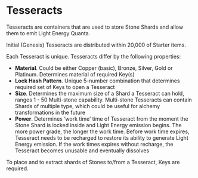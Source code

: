 # Tesseracts

Tesseracts are containers that are used to store Stone Shards and allow them to emit Light Energy Quanta.&#x20;

Initial (Genesis) Tesseracts are distributed within 20,000 of Starter items.&#x20;

Each Tesseract is unique. Tesseracts differ by the following properties:&#x20;

* **Material**. Could be either Copper (basic), Bronze, Silver, Gold or Platinum. Determines material of required Key(s)&#x20;
* **Lock Hash Pattern**. Unique 5-number combination that determines required set of Keys to open a Tesseract&#x20;
* **Size**. Determines the maximum size of a Shard a Tesseract can hold, ranges 1 - 50 Multi-stone capability. Multi-stone Tesseracts can contain Shards of multiple type, which could be useful for alchemy transformations in the future&#x20;
* **Power**. Determines ‘work time’ time of Tesseract from the moment the Stone Shard is locked inside and Light Energy emission begins. The more power grade, the longer the work time. Before work time expires, Tesseract needs to be recharged to restore its ability to generate Light Energy emission. If the work times expires without recharge, the Tesseract becomes unusable and eventually dissolves&#x20;

To place and to extract shards of Stones to/from a Tesseract, Keys are required.
